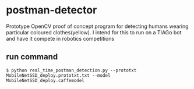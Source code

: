 # postman-detector
Prototype OpenCV proof of concept program for detecting humans wearing particular coloured clothes(yellow). I intend for this to run on a TIAGo bot and have it compete in robotics competitions 

## run command
`$ python real_time_postman_detection.py --prototxt MobileNetSSD_deploy.prototxt.txt --model MobileNetSSD_deploy.caffemodel`
